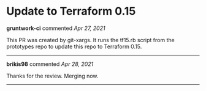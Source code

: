 # Update to Terraform 0.15

**gruntwork-ci** commented *Apr 27, 2021*

This PR was created by git-xargs. It runs the tf15.rb script from the prototypes repo to update this repo to Terraform 0.15.
<br />
***


**brikis98** commented *Apr 28, 2021*

Thanks for the review. Merging now.
***

